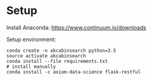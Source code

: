 
Setup
===


Install Anaconda: https://www.continuum.io/downloads

Setup environment:
```
conda create -n akcabinsearch python=3.5
source activate akcabinsearch
conda install --file requirements.txt
# install manually
conda install -c axiom-data-science flask-restful
```

